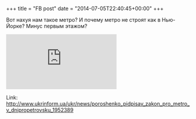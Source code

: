 +++
title = "FB post"
date = "2014-07-05T22:40:45+00:00"
+++

Вот нахуя нам такое метро? И почему метро не строят как в Нью-Йорке? Минус первым этажом?

![Photo](https://external.xx.fbcdn.net/safe_image.php?d=AQAN9KasO9V7IlEG&w=130&h=130&url=http%3A%2F%2Fwww.ukrinform.ua%2Ffiles%2Fnews%2Fukr%2Fimages%2F679%2F159%2Fmiddle_ec4c627a1b7e4aaaac5bc280e51291e2.jpg&cfs=1&_nc_hash=AQA-OPM8fZBWHFMb)


Link: http://www.ukrinform.ua/ukr/news/poroshenko_pidpisav_zakon_pro_metro_v_dnipropetrovsku_1952389
